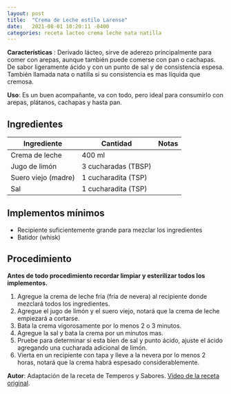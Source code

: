 ```yaml
---
layout: post
title:  "Crema de Leche estilo Larense"
date:   2021-08-01 10:20:11 -0400
categories: receta lacteo crema leche nata natilla
---
```


**Características** : Derivado lácteo, sirve de aderezo principalmente para comer con arepas, aunque también puede comerse con pan o cachapas. De sabor ligeramente ácido y con un punto de sal y de consistencia espesa. También llamada nata o natilla si su consistencia es mas líquida que cremosa.

**Uso**: Es un buen acompañante, va con todo, pero ideal para consumirlo con arepas, plátanos, cachapas y hasta pan.

## Ingredientes

Ingrediente | Cantidad | Notas
------------| ---------| -----
Crema de leche | 400 ml |
Jugo de limón | 3 cucharadas (TBSP) | 
Suero viejo (madre) | 1 cucharadita (TSP) | 
Sal | 1 cucharadita (TSP) | 

## Implementos mínimos

- Recipiente suficientemente grande para mezclar los ingredientes 
- Batidor (whisk)

## Procedimiento

**Antes de todo procedimiento recordar limpiar y esterilizar todos los implementos.**

1. Agregue la crema de leche fría (fría de nevera) al recipiente donde mezclará todos los ingredientes.
2. Agregue el jugo de limón y el suero viejo, notará que la crema de leche empiezará a cortarse.
3. Bata la crema vigorosamente por lo menos 2 o 3 minutos.
4. Agregue la sal y bata la crema por un minutos mas.
5. Pruebe para determinar si esta bien de sal y punto ácido, ajuste el ácido agregando una cucharada adicional de limón.
6. Vierta en un recipiente con tapa y lleve a la nevera por lo menos 2 horas, notará que la crema habrá espesado considerablemente.

**Autor**: Adaptación de la receta de Temperos y Sabores. [Video de la receta original](https://www.youtube.com/watch?v=b-VhTSUeScA).